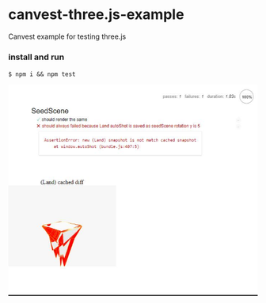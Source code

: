 # canvest-three.js-example
Canvest example for testing three.js

### install and run
```
$ npm i && npm test
```

![preview](preview.jpg)
